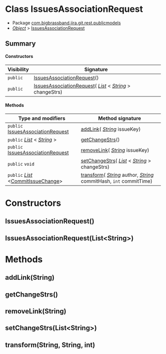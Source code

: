 # Class IssuesAssociationRequest

* Package [com.bigbrassband.jira.git.rest.publicmodels](#)
*  *[Object](https://docs.oracle.com/javase/8/docs/api/java/lang/Object.html)*  \> [IssuesAssociationRequest](#)



## Summary
#### Constructors
| Visibility | Signature |
| --- | --- |
| `public` | [IssuesAssociationRequest](#issuesassociationrequest)() |
| `public` | [IssuesAssociationRequest](#issuesassociationrequestlist)( *[List](https://docs.oracle.com/javase/8/docs/api/java/util/List.html)* \< *[String](https://docs.oracle.com/javase/8/docs/api/java/lang/String.html)* \> changeStrs) |

#### Methods
| Type and modifiers | Method signature |
| --- | --- |
| `public` [IssuesAssociationRequest](IssuesAssociationRequest.html.md) | [addLink](#addlinkstring)( *[String](https://docs.oracle.com/javase/8/docs/api/java/lang/String.html)*  issueKey) |
| `public`  *[List](https://docs.oracle.com/javase/8/docs/api/java/util/List.html)* \< *[String](https://docs.oracle.com/javase/8/docs/api/java/lang/String.html)* \> | [getChangeStrs](#getchangestrs)() |
| `public` [IssuesAssociationRequest](IssuesAssociationRequest.html.md) | [removeLink](#removelinkstring)( *[String](https://docs.oracle.com/javase/8/docs/api/java/lang/String.html)*  issueKey) |
| `public` `void` | [setChangeStrs](#setchangestrslist)( *[List](https://docs.oracle.com/javase/8/docs/api/java/util/List.html)* \< *[String](https://docs.oracle.com/javase/8/docs/api/java/lang/String.html)* \> changeStrs) |
| `public`  *[List](https://docs.oracle.com/javase/8/docs/api/java/util/List.html)* \<[CommitIssueChange](/git-integration-for-jira-data-center/scriptrunner-javadoc-git-services-indexer-revisions-CommitIssueChange-gij-self-managed)\> | [transform](#transformstring-string-int)( *[String](https://docs.oracle.com/javase/8/docs/api/java/lang/String.html)*  author,  *[String](https://docs.oracle.com/javase/8/docs/api/java/lang/String.html)*  commitHash, `int` commitTime) |



# Constructors
## IssuesAssociationRequest()




## IssuesAssociationRequest(List\<String\>)





# Methods
## addLink(String)




## getChangeStrs()




## removeLink(String)




## setChangeStrs(List\<String\>)




## transform(String, String, int)





